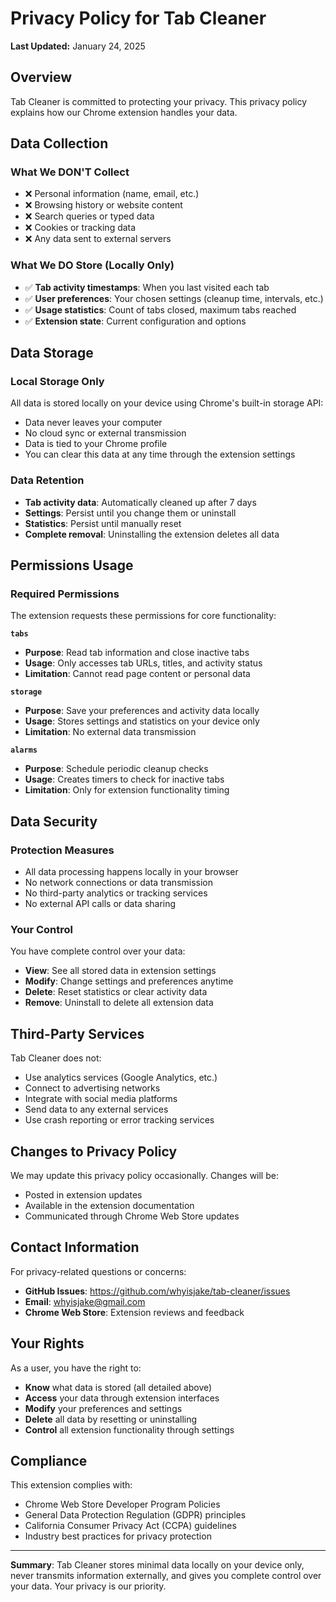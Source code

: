 # Privacy Policy for Tab Cleaner

**Last Updated:** January 24, 2025

## Overview

Tab Cleaner is committed to protecting your privacy. This privacy policy explains how our Chrome extension handles your data.

## Data Collection

### What We DON'T Collect
- ❌ Personal information (name, email, etc.)
- ❌ Browsing history or website content
- ❌ Search queries or typed data
- ❌ Cookies or tracking data
- ❌ Any data sent to external servers

### What We DO Store (Locally Only)
- ✅ **Tab activity timestamps**: When you last visited each tab
- ✅ **User preferences**: Your chosen settings (cleanup time, intervals, etc.)
- ✅ **Usage statistics**: Count of tabs closed, maximum tabs reached
- ✅ **Extension state**: Current configuration and options

## Data Storage

### Local Storage Only
All data is stored locally on your device using Chrome's built-in storage API:
- Data never leaves your computer
- No cloud sync or external transmission
- Data is tied to your Chrome profile
- You can clear this data at any time through the extension settings

### Data Retention
- **Tab activity data**: Automatically cleaned up after 7 days
- **Settings**: Persist until you change them or uninstall
- **Statistics**: Persist until manually reset
- **Complete removal**: Uninstalling the extension deletes all data

## Permissions Usage

### Required Permissions
The extension requests these permissions for core functionality:

**`tabs`**
- **Purpose**: Read tab information and close inactive tabs
- **Usage**: Only accesses tab URLs, titles, and activity status
- **Limitation**: Cannot read page content or personal data

**`storage`**
- **Purpose**: Save your preferences and activity data locally
- **Usage**: Stores settings and statistics on your device only
- **Limitation**: No external data transmission

**`alarms`**
- **Purpose**: Schedule periodic cleanup checks
- **Usage**: Creates timers to check for inactive tabs
- **Limitation**: Only for extension functionality timing

## Data Security

### Protection Measures
- All data processing happens locally in your browser
- No network connections or data transmission
- No third-party analytics or tracking services
- No external API calls or data sharing

### Your Control
You have complete control over your data:
- **View**: See all stored data in extension settings
- **Modify**: Change settings and preferences anytime
- **Delete**: Reset statistics or clear activity data
- **Remove**: Uninstall to delete all extension data

## Third-Party Services

Tab Cleaner does not:
- Use analytics services (Google Analytics, etc.)
- Connect to advertising networks
- Integrate with social media platforms
- Send data to any external services
- Use crash reporting or error tracking services

## Changes to Privacy Policy

We may update this privacy policy occasionally. Changes will be:
- Posted in extension updates
- Available in the extension documentation
- Communicated through Chrome Web Store updates

## Contact Information

For privacy-related questions or concerns:
- **GitHub Issues**: https://github.com/whyisjake/tab-cleaner/issues
- **Email**: whyisjake@gmail.com
- **Chrome Web Store**: Extension reviews and feedback

## Your Rights

As a user, you have the right to:
- **Know** what data is stored (all detailed above)
- **Access** your data through extension interfaces
- **Modify** your preferences and settings
- **Delete** all data by resetting or uninstalling
- **Control** all extension functionality through settings

## Compliance

This extension complies with:
- Chrome Web Store Developer Program Policies
- General Data Protection Regulation (GDPR) principles
- California Consumer Privacy Act (CCPA) guidelines
- Industry best practices for privacy protection

---

**Summary**: Tab Cleaner stores minimal data locally on your device only, never transmits information externally, and gives you complete control over your data. Your privacy is our priority.